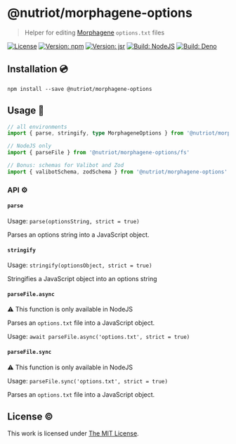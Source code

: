 # @nutriot/morphagene-options

> Helper for editing [Morphagene](https://www.makenoisemusic.com/modules/morphagene) `options.txt` files

[![License](https://img.shields.io/github/license/nutriot/morphagene-options?color=blue&style=for-the-badge)](https://github.com/nutriot/morphagene-options/blob/main/LICENSE)
[![Version: npm](https://img.shields.io/npm/v/@nutriot/morphagene-options?style=for-the-badge)](https://www.npmjs.org/package/@nutriot/morphagene-options)
[![Version: jsr](https://img.shields.io/jsr/v/@nutriot/morphagene-options?style=for-the-badge)](https://jsr.io/@nutriot/morphagene-options)
[![Build: NodeJS](https://img.shields.io/github/actions/workflow/status/nutriot/morphagene-options/node.yml?logo=nodedotjs&logoColor=white&style=for-the-badge)](https://github.com/nutriot/morphagene-options/actions)
[![Build: Deno](https://img.shields.io/github/actions/workflow/status/nutriot/morphagene-options/deno.yml?logo=deno&logoColor=white&style=for-the-badge)](https://github.com/nutriot/morphagene-options/actions)

## Installation 💿

`npm install --save @nutriot/morphagene-options`

## Usage 🚀

```ts
// all environments
import { parse, stringify, type MorphageneOptions } from '@nutriot/morphagene-options'

// NodeJS only
import { parseFile } from '@nutriot/morphagene-options/fs'

// Bonus: schemas for Valibot and Zod
import { valibotSchema, zodSchema } from '@nutriot/morphagene-options'
```

### API ⚙️

#### `parse`

Usage: `parse(optionsString, strict = true)`

Parses an options string into a JavaScript object.

#### `stringify`

Usage: `stringify(optionsObject, strict = true)`

Stringifies a JavaScript object into an options string

#### `parseFile.async`

:warning: This function is only available in NodeJS

Parses an `options.txt` file into a JavaScript object.

Usage: `await parseFile.async('options.txt', strict = true)`

#### `parseFile.sync`

:warning: This function is only available in NodeJS

Usage: `parseFile.sync('options.txt', strict = true)`

Parses an `options.txt` file into a JavaScript object.

## License ©️

This work is licensed under [The MIT License](https://opensource.org/licenses/MIT).
